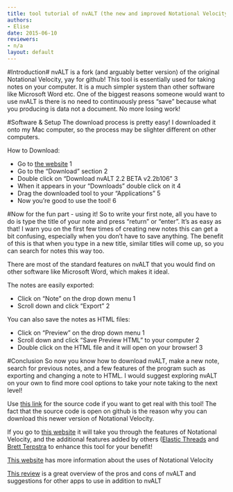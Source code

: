```yaml
---
title: tool tutorial of nvALT (the new and improved Notational Velocity)
authors:
- Elise
date: 2015-06-10
reviewers:
- n/a
layout: default
---
```


#Introduction#
nvALT is a fork (and arguably better version) of the original Notational Velocity, yay for github! This tool is essentially used for taking notes on your computer. It is a much simpler system than other software like Microsoft Word etc. One of the biggest reasons someone would want to use nvALT is there is no need to continuously press “save”  because what you producing is data not a document. No more losing work! 


#Software & Setup
The download process is pretty easy! I downloaded it onto my Mac computer, so the process may be slighter different on other computers. 

How to Download:
* Go to [the website](http://brettterpstra.com/projects/nvalt/) 1
* Go to the “Download” section 2
* Double click on “Download nvALT 2.2 BETA v2.2b106” 3
* When it appears in your “Downloads” double click on it 4
* Drag the downloaded tool to your “Applications” 5
* Now you’re good to use the tool! 6


#Now for the fun part - using it!
So to write your first note, all you have to do is type the title of your note and press “return” or “enter”. It’s as easy as that! I warn you on the first few times of creating new notes this can get a bit confusing, especially when you don’t have to save anything. The benefit of this is that when you type in a new title, similar titles will come up, so you can search for notes this way too. 

There are most of the standard features on nvALT that you would find on other software like Microsoft Word, which makes it ideal. 

The notes are easily exported: 
* Click on “Note” on the drop down menu 1
* Scroll down and click “Export” 2

You can also save the notes as HTML files: 
* Click on “Preview” on the drop down menu 1
* Scroll down and click “Save Preview HTML” to your computer 2
* Double click on the HTML file and it will open on your browser! 3



#Conclusion
So now you know how to download nvALT, make a new note, search for previous notes, and a few features of the program such as exporting and changing a note to HTML. I would suggest exploring nvALT on your own to find more cool options to take your note taking to the next level! 

Use [this link](https://github.com/ttscoff/nv) for the source code if you want to get real with this tool! The fact that the source code is open on github is the reason why you can download this newer version of Notational Velocity. 

If you go to [this website](http://brettterpstra.com/projects/nvalt/) it will take you through the features of Notational Velocity, and the additional features added by others ([Elastic Threads](http://elasticthreads.tumblr.com/) and [Brett Terpstra](http://brettterpstra.com/) to enhance this tool for your benefit!

[This website](http://notational.net/) has more information about the uses of Notational Velocity 
 
[This review](http://www.macworld.com/article/2047073/nvalt-review-makes-writing-and-finding-plain-text-notes-simple.html) is a great overview of the pros and cons of nvALT and suggestions for other apps to use in addition to nvALT 



